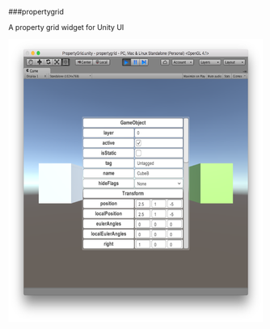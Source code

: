 ###propertygrid

A property grid widget for Unity UI

<img src="images/screen_0.png" width="626" height="561" />
